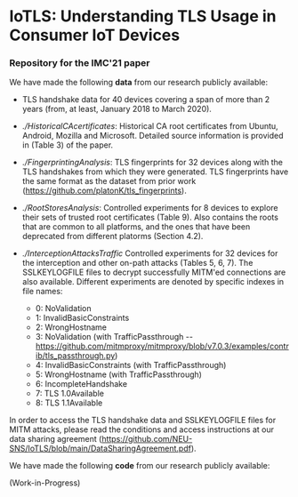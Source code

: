 # IoTLS: Understanding TLS Usage in Consumer IoT Devices
### Repository for the IMC'21 paper  

We have made the following **data** from our research publicly available: 

- TLS handshake data for 40 devices covering a span of more than 2 years (from, at least, January 2018 to March 2020).

- _./HistoricalCAcertificates_: Historical CA root certificates from Ubuntu, Android, Mozilla and Microsoft. Detailed source information is provided in (Table 3) of the paper. 

- _./FingerprintingAnalysis_: TLS fingerprints for 32 devices along with the TLS handshakes from which they were generated. TLS fingerprints have the same format as the dataset from prior work (https://github.com/platonK/tls_fingerprints). 

- _./RootStoresAnalysis_: Controlled experiments for 8 devices to explore their sets of trusted root certificates (Table 9). Also contains the roots that are common to all platforms, and the ones that have been deprecated from different platorms (Section 4.2). 

- _./InterceptionAttacksTraffic_ Controlled experiments for 32 devices for the interception and other on-path attacks (Tables 5, 6, 7). The SSLKEYLOGFILE files to decrypt successfully MITM'ed connections are also available. Different experiments are denoted by specific indexes in file names:
  
  - 0: NoValidation 
  - 1: InvalidBasicConstraints
  - 2: WrongHostname
  - 3: NoValidation (with TrafficPassthrough -- https://github.com/mitmproxy/mitmproxy/blob/v7.0.3/examples/contrib/tls_passthrough.py)
  - 4: InvalidBasicConstraints (with TrafficPassthrough)
  - 5: WrongHostname (with TrafficPassthrough)
  - 6: IncompleteHandshake
  - 7: TLS 1.0Available 
  - 8: TLS 1.1Available 

In order to access the TLS handshake data and SSLKEYLOGFILE files for MITM attacks, please read the conditions and access instructions at our data sharing agreement (https://github.com/NEU-SNS/IoTLS/blob/main/DataSharingAgreement.pdf). 

We have made the following **code** from our research publicly available: 

(Work-in-Progress) 
